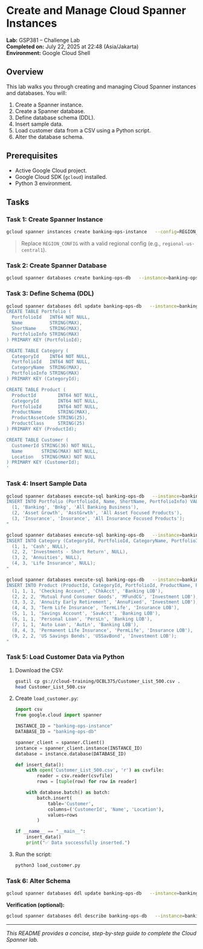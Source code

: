 # Create and Manage Cloud Spanner Instances

**Lab:** GSP381 – Challenge Lab  
**Completed on:** July 22, 2025 at 22:48 (Asia/Jakarta)  
**Environment:** Google Cloud Shell

## Overview

This lab walks you through creating and managing Cloud Spanner instances and databases. You will:
1. Create a Spanner instance.
2. Create a Spanner database.
3. Define database schema (DDL).
4. Insert sample data.
5. Load customer data from a CSV using a Python script.
6. Alter the database schema.

## Prerequisites

- Active Google Cloud project.
- Google Cloud SDK (`gcloud`) installed.
- Python 3 environment.

## Tasks

### Task 1: Create Spanner Instance

```bash
gcloud spanner instances create banking-ops-instance   --config=REGION_CONFIG   --description="Banking Operations Instance"   --nodes=1
```
> Replace `REGION_CONFIG` with a valid regional config (e.g., `regional-us-central1`).

### Task 2: Create Spanner Database

```bash
gcloud spanner databases create banking-ops-db   --instance=banking-ops-instance
```

### Task 3: Define Schema (DDL)

```bash
gcloud spanner databases ddl update banking-ops-db   --instance=banking-ops-instance   --ddl='
CREATE TABLE Portfolio (
  PortfolioId   INT64 NOT NULL,
  Name          STRING(MAX),
  ShortName     STRING(MAX),
  PortfolioInfo STRING(MAX)
) PRIMARY KEY (PortfolioId);

CREATE TABLE Category (
  CategoryId    INT64 NOT NULL,
  PortfolioId   INT64 NOT NULL,
  CategoryName  STRING(MAX),
  PortfolioInfo STRING(MAX)
) PRIMARY KEY (CategoryId);

CREATE TABLE Product (
  ProductId        INT64 NOT NULL,
  CategoryId       INT64 NOT NULL,
  PortfolioId      INT64 NOT NULL,
  ProductName      STRING(MAX),
  ProductAssetCode STRING(25),
  ProductClass     STRING(25)
) PRIMARY KEY (ProductId);

CREATE TABLE Customer (
  CustomerId STRING(36) NOT NULL,
  Name       STRING(MAX) NOT NULL,
  Location   STRING(MAX) NOT NULL
) PRIMARY KEY (CustomerId);
'
```

### Task 4: Insert Sample Data

```bash
gcloud spanner databases execute-sql banking-ops-db   --instance=banking-ops-instance   --sql="
INSERT INTO Portfolio (PortfolioId, Name, ShortName, PortfolioInfo) VALUES
  (1, 'Banking', 'Bnkg', 'All Banking Business'),
  (2, 'Asset Growth', 'AsstGrwth', 'All Asset Focused Products'),
  (3, 'Insurance', 'Insurance', 'All Insurance Focused Products');
"

gcloud spanner databases execute-sql banking-ops-db   --instance=banking-ops-instance   --sql="
INSERT INTO Category (CategoryId, PortfolioId, CategoryName, PortfolioInfo) VALUES
  (1, 1, 'Cash', NULL),
  (2, 2, 'Investments - Short Return', NULL),
  (3, 2, 'Annuities', NULL),
  (4, 3, 'Life Insurance', NULL);
"

gcloud spanner databases execute-sql banking-ops-db   --instance=banking-ops-instance   --sql="
INSERT INTO Product (ProductId, CategoryId, PortfolioId, ProductName, ProductAssetCode, ProductClass) VALUES
  (1, 1, 1, 'Checking Account', 'ChkAcct', 'Banking LOB'),
  (2, 2, 2, 'Mutual Fund Consumer Goods', 'MFundCG', 'Investment LOB'),
  (3, 3, 2, 'Annuity Early Retirement', 'AnnuFixed', 'Investment LOB'),
  (4, 4, 3, 'Term Life Insurance', 'TermLife', 'Insurance LOB'),
  (5, 1, 1, 'Savings Account', 'SavAcct', 'Banking LOB'),
  (6, 1, 1, 'Personal Loan', 'PersLn', 'Banking LOB'),
  (7, 1, 1, 'Auto Loan', 'AutLn', 'Banking LOB'),
  (8, 4, 3, 'Permanent Life Insurance', 'PermLife', 'Insurance LOB'),
  (9, 2, 2, 'US Savings Bonds', 'USSavBond', 'Investment LOB');
"
```

### Task 5: Load Customer Data via Python

1. Download the CSV:
   ```bash
   gsutil cp gs://cloud-training/OCBL375/Customer_List_500.csv .
   head Customer_List_500.csv
   ```

2. Create `load_customer.py`:
   ```python
   import csv
   from google.cloud import spanner

   INSTANCE_ID = "banking-ops-instance"
   DATABASE_ID = "banking-ops-db"

   spanner_client = spanner.Client()
   instance = spanner_client.instance(INSTANCE_ID)
   database = instance.database(DATABASE_ID)

   def insert_data():
       with open('Customer_List_500.csv', 'r') as csvfile:
           reader = csv.reader(csvfile)
           rows = [tuple(row) for row in reader]

       with database.batch() as batch:
           batch.insert(
               table='Customer',
               columns=('CustomerId', 'Name', 'Location'),
               values=rows
           )

   if __name__ == "__main__":
       insert_data()
       print("✅ Data successfully inserted.")
   ```

3. Run the script:
   ```bash
   python3 load_customer.py
   ```

### Task 6: Alter Schema

```bash
gcloud spanner databases ddl update banking-ops-db   --instance=banking-ops-instance   --ddl='ALTER TABLE Category ADD COLUMN MarketingBudget INT64;'
```

**Verification (optional):**
```bash
gcloud spanner databases ddl describe banking-ops-db   --instance=banking-ops-instance
```

---

*This README provides a concise, step-by-step guide to complete the Cloud Spanner lab.*  
